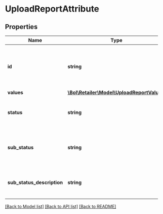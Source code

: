 # UploadReportAttribute

## Properties
Name | Type | Description | Notes
------------ | ------------- | ------------- | -------------
**id** | **string** | The identifier of the attribute for which the value has changed. | 
**values** | [**\Bol\Retailer\Model\UploadReportValue[]**](UploadReportValue.md) |  | 
**status** | **string** | The processing state of the submitted attribute. | 
**sub_status** | **string** | The reason code explaining why the value was rejected. | [optional] 
**sub_status_description** | **string** | The reason explaining why the value was rejected. | [optional] 

[[Back to Model list]](../../README.md#documentation-for-models) [[Back to API list]](../../README.md#documentation-for-api-endpoints) [[Back to README]](../../README.md)

